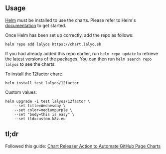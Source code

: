 ## Usage

[Helm](https://helm.sh) must be installed to use the charts.  Please refer to
Helm's [documentation](https://helm.sh/docs) to get started.

Once Helm has been set up correctly, add the repo as follows:

    helm repo add lalyos https://chart.lalyo.sh

If you had already added this repo earlier, run `helm repo update` to retrieve
the latest versions of the packages.  You can then run `helm search repo
lalyos` to see the charts.

To install the 12factor chart:

```
helm install test lalyos/12factor
```

Custom values:
```
helm upgrade -i test lalyos/12factor \
    --set title=Wednesday \
    --set color=mediumpurple \
    --set "body=this is easy" \
    --set tld=custom.k8z.eu
```

## tl;dr

Followed this guide: [Chart Releaser Action to Automate GitHub Page Charts](https://helm.sh/docs/howto/chart_releaser_action/)